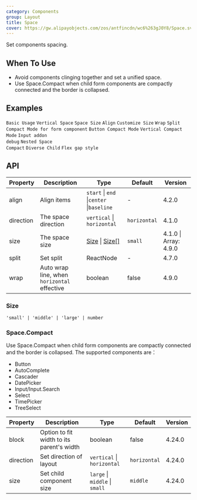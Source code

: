 ```yaml
---
category: Components
group: Layout
title: Space
cover: https://gw.alipayobjects.com/zos/antfincdn/wc6%263gJ0Y8/Space.svg
---
```


Set components spacing.

## When To Use

- Avoid components clinging together and set a unified space.
- Use Space.Compact when child form components are compactly connected and the border is collapsed.

## Examples

<code src="./demo/base.tsx">Basic Usage</code> <code src="./demo/vertical.tsx">Vertical Space</code> <code src="./demo/size.tsx">Space Size</code> <code src="./demo/align.tsx">Align</code> <code src="./demo/customize.tsx">Customize Size</code> <code src="./demo/wrap.tsx">Wrap</code> <code src="./demo/split.tsx">Split</code> <code src="./demo/compact.tsx">Compact Mode for form component</code> <code src="./demo/compact-buttons.tsx">Button Compact Mode</code> <code src="./demo/compact-button-vertical.tsx">Vertical Compact Mode</code> <code src="./demo/compact-debug.tsx" debug>Input addon debug</code> <code src="./demo/compact-nested.tsx" debug>Nested Space Compact</code> <code src="./demo/debug.tsx" debug>Diverse Child</code> <code src="./demo/gap-in-line.tsx" debug>Flex gap style</code>

## API

| Property | Description | Type | Default | Version |
| --- | --- | --- | --- | --- |
| align | Align items | `start` \| `end` \|`center` \|`baseline` | - | 4.2.0 |
| direction | The space direction | `vertical` \| `horizontal` | `horizontal` | 4.1.0 |
| size | The space size | [Size](#Size) \| [Size\[\]](#Size) | `small` | 4.1.0 \| Array: 4.9.0 |
| split | Set split | ReactNode | - | 4.7.0 |
| wrap | Auto wrap line, when `horizontal` effective | boolean | false | 4.9.0 |

### Size

`'small' | 'middle' | 'large' | number`

### Space.Compact

Use Space.Compact when child form components are compactly connected and the border is collapsed. The supported components are：

- Button
- AutoComplete
- Cascader
- DatePicker
- Input/Input.Search
- Select
- TimePicker
- TreeSelect

| Property | Description | Type | Default | Version |
| --- | --- | --- | --- | --- |
| block | Option to fit width to its parent\'s width | boolean | false | 4.24.0 |
| direction | Set direction of layout | `vertical` \| `horizontal` | `horizontal` | 4.24.0 |
| size | Set child component size | `large` \| `middle` \| `small` | `middle` | 4.24.0 |
